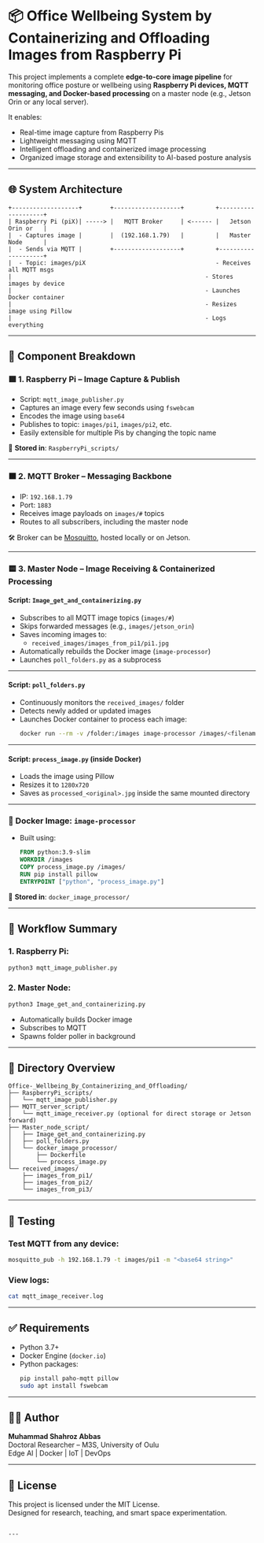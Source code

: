 
# 📦 Office Wellbeing System by Containerizing and Offloading Images from Raspberry Pi

This project implements a complete **edge-to-core image pipeline** for monitoring office posture or wellbeing using **Raspberry Pi devices, MQTT messaging, and Docker-based processing** on a master node (e.g., Jetson Orin or any local server).

It enables:
- Real-time image capture from Raspberry Pis
- Lightweight messaging using MQTT
- Intelligent offloading and containerized image processing
- Organized image storage and extensibility to AI-based posture analysis

---

## 🌐 System Architecture

```text
+-------------------+        +-------------------+         +--------------------+
| Raspberry Pi (piX)| -----> |   MQTT Broker     | <------ |   Jetson Orin or   |
|  - Captures image |        |  (192.168.1.79)   |         |   Master Node      |
|  - Sends via MQTT |        +-------------------+         +--------------------+
|  - Topic: images/piX                                     - Receives all MQTT msgs
|                                                       - Stores images by device
|                                                       - Launches Docker container
|                                                       - Resizes image using Pillow
|                                                       - Logs everything
```

---

## 🧱 Component Breakdown

### 🟩 1. Raspberry Pi – Image Capture & Publish

- Script: `mqtt_image_publisher.py`
- Captures an image every few seconds using `fswebcam`
- Encodes the image using `base64`
- Publishes to topic: `images/pi1`, `images/pi2`, etc.
- Easily extensible for multiple Pis by changing the topic name

📍 **Stored in**: `RaspberryPi_scripts/`

---

### 🟧 2. MQTT Broker – Messaging Backbone

- IP: `192.168.1.79`
- Port: `1883`
- Receives image payloads on `images/#` topics
- Routes to all subscribers, including the master node

🛠 Broker can be [Mosquitto](https://mosquitto.org/), hosted locally or on Jetson.

---

### 🟨 3. Master Node – Image Receiving & Containerized Processing

#### Script: `Image_get_and_containerizing.py`

- Subscribes to all MQTT image topics (`images/#`)
- Skips forwarded messages (e.g., `images/jetson_orin`)
- Saves incoming images to:
  - `received_images/images_from_pi1/pi1.jpg`
- Automatically rebuilds the Docker image (`image-processor`)
- Launches `poll_folders.py` as a subprocess

---

#### Script: `poll_folders.py`

- Continuously monitors the `received_images/` folder
- Detects newly added or updated images
- Launches Docker container to process each image:
  ```bash
  docker run --rm -v /folder:/images image-processor /images/<filename>
  ```

---

#### Script: `process_image.py` (inside Docker)

- Loads the image using Pillow
- Resizes it to `1280x720`
- Saves as `processed_<original>.jpg` inside the same mounted directory

---

### 🐳 Docker Image: `image-processor`

- Built using:
  ```Dockerfile
  FROM python:3.9-slim
  WORKDIR /images
  COPY process_image.py /images/
  RUN pip install pillow
  ENTRYPOINT ["python", "process_image.py"]
  ```

📍 **Stored in**: `docker_image_processor/`

---

## 🔁 Workflow Summary

### 1. Raspberry Pi:
```bash
python3 mqtt_image_publisher.py
```

### 2. Master Node:
```bash
python3 Image_get_and_containerizing.py
```

- Automatically builds Docker image
- Subscribes to MQTT
- Spawns folder poller in background

---

## 📁 Directory Overview

```
Office-_Wellbeing_By_Containerizing_and_Offloading/
├── RaspberryPi_scripts/
│   └── mqtt_image_publisher.py
├── MQTT_server_script/
│   └── mqtt_image_receiver.py (optional for direct storage or Jetson forward)
├── Master_node_script/
│   ├── Image_get_and_containerizing.py
│   ├── poll_folders.py
│   └── docker_image_processor/
│       ├── Dockerfile
│       └── process_image.py
└── received_images/
    ├── images_from_pi1/
    ├── images_from_pi2/
    └── images_from_pi3/
```

---

## 🧪 Testing

### Test MQTT from any device:
```bash
mosquitto_pub -h 192.168.1.79 -t images/pi1 -m "<base64 string>"
```

### View logs:
```bash
cat mqtt_image_receiver.log
```

---

## ✅ Requirements

- Python 3.7+
- Docker Engine (`docker.io`)
- Python packages:
  ```bash
  pip install paho-mqtt pillow
  sudo apt install fswebcam
  ```

---

## 👨‍💻 Author

**Muhammad Shahroz Abbas**  
Doctoral Researcher – M3S, University of Oulu  
Edge AI | Docker | IoT | DevOps

---

## 📜 License

This project is licensed under the MIT License.  
Designed for research, teaching, and smart space experimentation.
```

---

